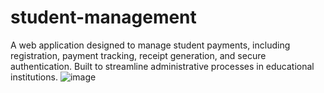 # student-management
A web application designed to manage student payments, including registration, payment tracking, receipt generation, and secure authentication. Built to streamline administrative processes in educational institutions.
![image](https://github.com/user-attachments/assets/a2ff9f34-63d5-44aa-8fe5-6c65358182c3)
